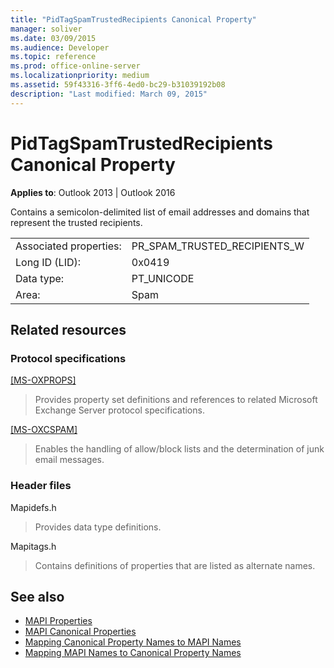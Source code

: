 ```yaml
---
title: "PidTagSpamTrustedRecipients Canonical Property"
manager: soliver
ms.date: 03/09/2015
ms.audience: Developer
ms.topic: reference
ms.prod: office-online-server
ms.localizationpriority: medium
ms.assetid: 59f43316-3ff6-4ed0-bc29-b31039192b08
description: "Last modified: March 09, 2015"
---
```



# PidTagSpamTrustedRecipients Canonical Property
 
**Applies to**: Outlook 2013 | Outlook 2016 
  
Contains a semicolon-delimited list of email addresses and domains that represent the trusted recipients.
  
|||
|:-----|:-----|
|Associated properties:  <br/> |PR_SPAM_TRUSTED_RECIPIENTS_W  <br/> |
|Long ID (LID):  <br/> |0x0419  <br/> |
|Data type:  <br/> |PT_UNICODE  <br/> |
|Area:  <br/> |Spam  <br/> |
   
## Related resources

### Protocol specifications

[[MS-OXPROPS]](https://msdn.microsoft.com/library/f6ab1613-aefe-447d-a49c-18217230b148%28Office.15%29.aspx)
  
> Provides property set definitions and references to related Microsoft Exchange Server protocol specifications.
    
[[MS-OXCSPAM]](https://msdn.microsoft.com/library/522f8587-4aed-4cd6-831b-40bd87862189%28Office.15%29.aspx)
  
> Enables the handling of allow/block lists and the determination of junk email messages.
    
### Header files

Mapidefs.h
  
> Provides data type definitions.
    
Mapitags.h
  
> Contains definitions of properties that are listed as alternate names.
    
## See also

- [MAPI Properties](mapi-properties.md) 
- [MAPI Canonical Properties](mapi-canonical-properties.md)  
- [Mapping Canonical Property Names to MAPI Names](mapping-canonical-property-names-to-mapi-names.md)  
- [Mapping MAPI Names to Canonical Property Names](mapping-mapi-names-to-canonical-property-names.md)

